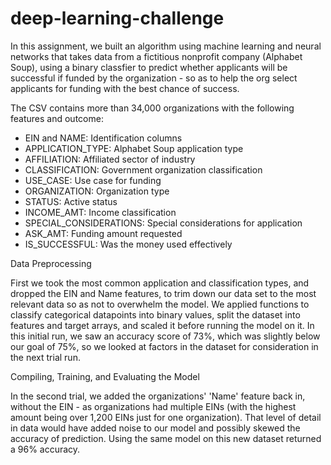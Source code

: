 # deep-learning-challenge

In this assignment, we built an algorithm using machine learning and neural networks that takes data from a fictitious nonprofit company (Alphabet Soup), using a binary classfier to predict whether applicants will be successful if funded by the organization - so as to help the org select applicants for funding with the best chance of success.

The CSV contains more than 34,000 organizations with the following features and outcome:

- EIN and NAME: Identification columns
- APPLICATION_TYPE: Alphabet Soup application type
- AFFILIATION: Affiliated sector of industry
- CLASSIFICATION: Government organization classification
- USE_CASE: Use case for funding
- ORGANIZATION: Organization type
- STATUS: Active status
- INCOME_AMT: Income classification
- SPECIAL_CONSIDERATIONS: Special considerations for application
- ASK_AMT: Funding amount requested
- IS_SUCCESSFUL: Was the money used effectively

Data Preprocessing

First we took the most common application and classification types, and dropped the EIN and Name features, to trim down our data set to the most relevant data so as not to overwhelm the model. We applied functions to classify categorical datapoints into binary values, split the dataset into features and target arrays, and scaled it before running the model on it. In this initial run, we saw an accuracy score of 73%, which was slightly below our goal of 75%, so we looked at factors in the dataset for consideration in the next trial run.

Compiling, Training, and Evaluating the Model

In the second trial, we added the organizations' 'Name' feature back in, without the EIN - as organizations had multiple EINs (with the highest amount being over 1,200 EINs just for one organization). That level of detail in data would have added noise to our model and possibly skewed the accuracy of prediction. Using the same model on this new dataset returned a 96% accuracy.
